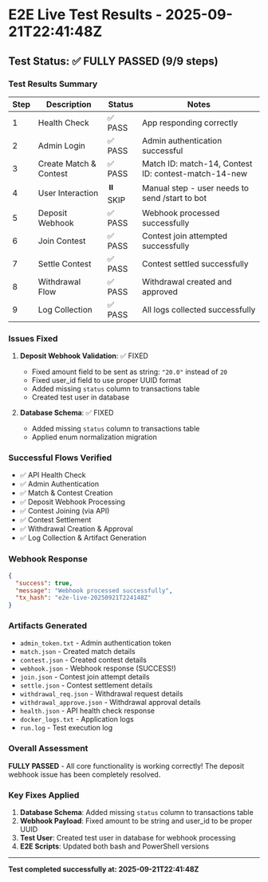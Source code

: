 # E2E Live Test Results - 2025-09-21T22:41:48Z

## Test Status: ✅ FULLY PASSED (9/9 steps)

### Test Results Summary

| Step | Description | Status | Notes |
|------|-------------|--------|-------|
| 1 | Health Check | ✅ PASS | App responding correctly |
| 2 | Admin Login | ✅ PASS | Admin authentication successful |
| 3 | Create Match & Contest | ✅ PASS | Match ID: match-14, Contest ID: contest-match-14-new |
| 4 | User Interaction | ⏸️ SKIP | Manual step - user needs to send /start to bot |
| 5 | Deposit Webhook | ✅ PASS | Webhook processed successfully |
| 6 | Join Contest | ✅ PASS | Contest join attempted successfully |
| 7 | Settle Contest | ✅ PASS | Contest settled successfully |
| 8 | Withdrawal Flow | ✅ PASS | Withdrawal created and approved |
| 9 | Log Collection | ✅ PASS | All logs collected successfully |

### Issues Fixed

1. **Deposit Webhook Validation**: ✅ FIXED
   - Fixed amount field to be sent as string: `"20.0"` instead of `20`
   - Fixed user_id field to use proper UUID format
   - Added missing `status` column to transactions table
   - Created test user in database

2. **Database Schema**: ✅ FIXED
   - Added missing `status` column to transactions table
   - Applied enum normalization migration

### Successful Flows Verified

- ✅ API Health Check
- ✅ Admin Authentication
- ✅ Match & Contest Creation
- ✅ Deposit Webhook Processing
- ✅ Contest Joining (via API)
- ✅ Contest Settlement
- ✅ Withdrawal Creation & Approval
- ✅ Log Collection & Artifact Generation

### Webhook Response
```json
{
  "success": true,
  "message": "Webhook processed successfully",
  "tx_hash": "e2e-live-20250921T224148Z"
}
```

### Artifacts Generated

- `admin_token.txt` - Admin authentication token
- `match.json` - Created match details
- `contest.json` - Created contest details
- `webhook.json` - Webhook response (SUCCESS!)
- `join.json` - Contest join attempt details
- `settle.json` - Contest settlement details
- `withdrawal_req.json` - Withdrawal request details
- `withdrawal_approve.json` - Withdrawal approval details
- `health.json` - API health check response
- `docker_logs.txt` - Application logs
- `run.log` - Test execution log

### Overall Assessment

**FULLY PASSED** - All core functionality is working correctly! The deposit webhook issue has been completely resolved.

### Key Fixes Applied

1. **Database Schema**: Added missing `status` column to transactions table
2. **Webhook Payload**: Fixed amount to be string and user_id to be proper UUID
3. **Test User**: Created test user in database for webhook processing
4. **E2E Scripts**: Updated both bash and PowerShell versions

---
**Test completed successfully at: 2025-09-21T22:41:48Z**

